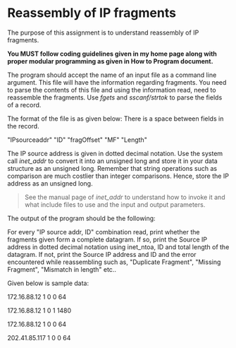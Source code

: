 # Reassembly of IP fragments

The purpose of this assignment is to understand reassembly of IP fragments.

**You MUST follow coding guidelines given in my home page along with proper modular programming as given in How to Program document.**

The program should accept the name of an input file as a command line argument. This file will have the information regarding fragments. You need to parse the contents of this file and using the information read, need to reassemble the fragments. Use *fgets* and *sscanf/strtok* to parse the fields of a record.

The format of the file is as given below: There is a space between fields in the record.

"IPsourceaddr" "ID" "fragOffset" "MF" "Length"

The IP source address is given in dotted decimal notation. Use the system call *inet_addr* to convert it into an unsigned long and store it in your data structure as an unsigned long. Remember that string operations such as comparison are much costlier than integer comparisons. Hence, store the IP address as an unsigned long.

> See the manual page of *inet_addr* to understand how to invoke it and what include files to use and the input and output parameters.

The output of the program should be the following:

For every "IP source addr, ID" combination read, print whether the fragments given form a complete datagram. If so, print the Source IP address in dotted decimal notation using inet_ntoa, ID and total length of the datagram. If not, print the Source IP address and ID and the error encountered while reassembling such as, "Duplicate Fragment", "Missing Fragment", "Mismatch in length" etc..

Given below is sample data:

172.16.88.12 1 0 0 64

172.16.88.12 1 0 1 1480

172.16.88.12 1 0 0 64

202.41.85.117 1 0 0 64